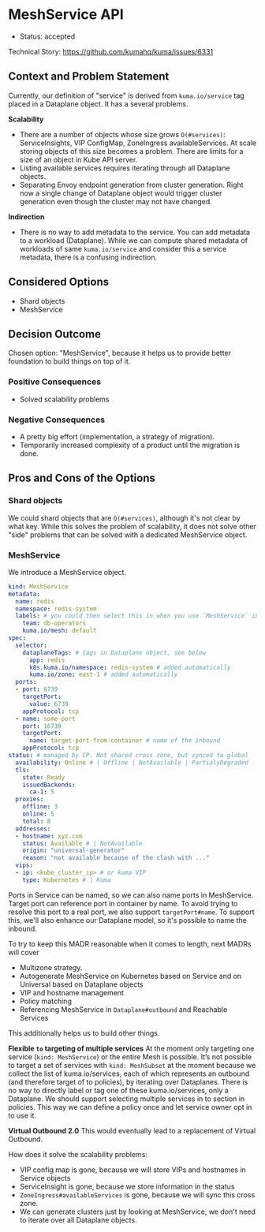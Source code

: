 # MeshService API

* Status: accepted

Technical Story: https://github.com/kumahq/kuma/issues/6331

## Context and Problem Statement

Currently, our definition of "service" is derived from `kuma.io/service` tag placed in a Dataplane object. It has a several problems.

**Scalability**
* There are a number of objects whose size grows `O(#services)`: ServiceInsights, VIP ConfigMap, ZoneIngress availableServices. At scale storing objects of this size becomes a problem. There are limits for a size of an object in Kube API server.
* Listing available services requires iterating through all Dataplane objects.
* Separating Envoy endpoint generation from cluster generation. Right now a single change of Dataplane object would trigger cluster generation even though the cluster may not have changed.

**Indirection**
* There is no way to add metadata to the service. You can add metadata to a workload (Dataplane).
  While we can compute shared metadata of workloads of same `kuma.io/service` and consider this a service metadata, there is a confusing indirection.

## Considered Options

* Shard objects
* MeshService

## Decision Outcome

Chosen option: "MeshService", because it helps us to provide better foundation to build things on top of it. 

### Positive Consequences

* Solved scalability problems

### Negative Consequences

* A pretty big effort (implementation, a strategy of migration).
* Temporarily increased complexity of a product until the migration is done.

## Pros and Cons of the Options

### Shard objects

We could shard objects that are `O(#services)`, although it's not clear by what key.
While this solves the problem of scalability, it does not solve other "side" problems that can be solved with a dedicated MeshService object.

### MeshService

We introduce a MeshService object.

```yaml
kind: MeshService
metadata:
  name: redis
  namespace: redis-system
  labels: # you could then select this in when you use `MeshService` in `to` section
    team: db-operators
    kuma.io/mesh: default
spec:
  selector:
    dataplaneTags: # tags in Dataplane object, see below
      app: redis
      k8s.kuma.io/namespace: redis-system # added automatically
      kuma.io/zone: east-1 # added automatically
  ports:
  - port: 6739
    targetPort:
      value: 6739
    appProtocol: tcp
  - name: some-port
    port: 16739
    targetPort:
      name: target-port-from-container # name of the inbound
    appProtocol: tcp
status: # managed by CP. Not shared cross zone, but synced to global
  availability: Online # | Offline | NotAvailable | PartialyDegraded
  tls:
    state: Ready
    issuedBackends:
      ca-1: 5
  proxies:
    offline: 3
    online: 5
    total: 8
  addresses:
  - hostname: xyz.com
    status: Available # | NotAvailable
    origin: "universal-generator"
    reason: "not available because of the clash with ..."
  vips:
  - ip: <kube_cluster_ip> # or kuma VIP
    type: Kubernetes # | Kuma
```

Ports in Service can be named, so we can also name ports in MeshService. 
Target port can reference port in container by name. To avoid trying to resolve this port to a real port, we also support `targetPort#name`.
To support this, we'll also enhance our Dataplane model, so it's possible to name the inbound. 

To try to keep this MADR reasonable when it comes to length, next MADRs will cover
* Multizone strategy.
* Autogenerate MeshService on Kubernetes based on Service and on Universal based on Dataplane objects
* VIP and hostname management
* Policy matching
* Referencing MeshService in `Dataplane#outbound` and Reachable Services

This additionally helps us to build other things.

**Flexible `to` targeting of multiple services**
At the moment only targeting one service (`kind: MeshService`) or the entire Mesh is possible.
It’s not possible to target a set of services with `kind: MeshSubset` at the moment because we collect the list of kuma.io/services, each of which represents an outbound (and therefore target of to policies), by iterating over Dataplanes.
There is no way to directly label or tag one of these kuma.io/services, only a Dataplane.
We should support selecting multiple services in to section in policies. This way we can define a policy once and let service owner opt in to use it.

**Virtual Outbound 2.0**
This would eventually lead to a replacement of Virtual Outbound.

How does it solve the scalability problems:
* VIP config map is gone, because we will store VIPs and hostnames in Service objects
* ServiceInsight is gone, because we store information in the status
* `ZoneIngress#availableServices` is gone, because we will sync this cross zone.
* We can generate clusters just by looking at MeshService, we don't need to iterate over all Dataplane objects.
